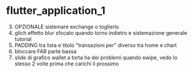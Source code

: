 # flutter_application_1
 3. OPZIONALE sistemare exchange o toglierlo
 4. glich effetto blur sfocato quando torno indietro e sistemazione generale tutorial 
 5. PADDING tra lista e titolo "transazioni per" diverso tra home e chart
 6. bloccare FAB parte bassa
 7. slide di grafico wallet a torta ha dei problemi quando swipe, vedo lo stesso 2 volte prima che carichi il prossimo